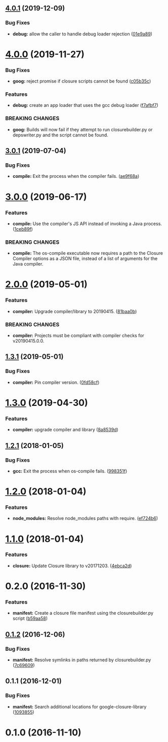 ## [4.0.1](https://github.com/ngageoint/opensphere-build-closure-helper/compare/v4.0.0...v4.0.1) (2019-12-09)


### Bug Fixes

* **debug:** allow the caller to handle debug loader rejection ([01e9a89](https://github.com/ngageoint/opensphere-build-closure-helper/commit/01e9a89ad460dfd1aba0fcaa8d889f9f578abb1c))

# [4.0.0](https://github.com/ngageoint/opensphere-build-closure-helper/compare/v3.0.1...v4.0.0) (2019-11-27)


### Bug Fixes

* **goog:** reject promise if closure scripts cannot be found ([c05b35c](https://github.com/ngageoint/opensphere-build-closure-helper/commit/c05b35c1cfaaafb3dfc9abdab510a149def0c758))


### Features

* **debug:** create an app loader that uses the gcc debug loader ([f7afbf7](https://github.com/ngageoint/opensphere-build-closure-helper/commit/f7afbf71fcfdbf8f267397e824003dd5904e4511))


### BREAKING CHANGES

* **goog:** Builds will now fail if they attempt to run closurebuilder.py
or depswriter.py and the script cannot be found.

## [3.0.1](https://github.com/ngageoint/opensphere-build-closure-helper/compare/v3.0.0...v3.0.1) (2019-07-04)


### Bug Fixes

* **compile:** Exit the process when the compiler fails. ([ae9f68a](https://github.com/ngageoint/opensphere-build-closure-helper/commit/ae9f68a))

# [3.0.0](https://github.com/ngageoint/opensphere-build-closure-helper/compare/v2.0.0...v3.0.0) (2019-06-17)


### Features

* **compile:** Use the compiler's JS API instead of invoking a Java process. ([1ceb89f](https://github.com/ngageoint/opensphere-build-closure-helper/commit/1ceb89f))


### BREAKING CHANGES

* **compile:** The os-compile executable now requires a path to the Closure Compiler options as a JSON file, instead of a list of arguments for the Java compiler.

# [2.0.0](https://github.com/ngageoint/opensphere-build-closure-helper/compare/v1.3.1...v2.0.0) (2019-05-01)


### Features

* **compiler:** Upgrade compiler/library to 20190415. ([81baa0b](https://github.com/ngageoint/opensphere-build-closure-helper/commit/81baa0b))


### BREAKING CHANGES

* **compiler:** Projects must be compliant with compiler checks for v20190415.0.0.

## [1.3.1](https://github.com/ngageoint/opensphere-build-closure-helper/compare/v1.3.0...v1.3.1) (2019-05-01)


### Bug Fixes

* **compiler:** Pin compiler version. ([0fd58cf](https://github.com/ngageoint/opensphere-build-closure-helper/commit/0fd58cf))

# [1.3.0](https://github.com/ngageoint/opensphere-build-closure-helper/compare/v1.2.1...v1.3.0) (2019-04-30)


### Features

* **compiler:** upgrade compiler and library ([8a8539d](https://github.com/ngageoint/opensphere-build-closure-helper/commit/8a8539d))

<a name="1.2.1"></a>
## [1.2.1](https://github.com/ngageoint/opensphere-build-closure-helper/compare/v1.2.0...v1.2.1) (2018-01-05)


### Bug Fixes

* **gcc:** Exit the process when os-compile fails. ([998351f](https://github.com/ngageoint/opensphere-build-closure-helper/commit/998351f))

<a name="1.2.0"></a>
# [1.2.0](https://github.com/ngageoint/opensphere-build-closure-helper/compare/v1.1.0...v1.2.0) (2018-01-04)


### Features

* **node_modules:** Resolve node_modules paths with require. ([ef724b6](https://github.com/ngageoint/opensphere-build-closure-helper/commit/ef724b6))

<a name="1.1.0"></a>
# [1.1.0](https://github.com/ngageoint/opensphere-build-closure-helper/compare/v1.0.0...v1.1.0) (2018-01-04)


### Features

* **closure:** Update Closure library to v20171203. ([4ebca2d](https://github.com/ngageoint/opensphere-build-closure-helper/commit/4ebca2d))

<a name="0.2.0"></a>
# 0.2.0 (2016-11-30)

### Features

* **manifest:** Create a closure file manifest using the closurebuilder.py script ([b59aa58](https://gitlab.devops.geointservices.io/uncanny-cougar/bits-closure-helper/commit/b59aa58))



<a name="0.1.2"></a>
## [0.1.2](http://git.stwan.bits:7999/wv/bits-closure-helper/compare/v0.1.1...v0.1.2) (2016-12-06)


### Bug Fixes

* **manifest:** Resolve symlinks in paths returned by closurebuilder.py ([7c69609](http://git.stwan.bits:7999/wv/bits-closure-helper/commits/7c69609))



<a name="0.1.1"></a>
## 0.1.1 (2016-12-01)


### Bug Fixes

* **manifest:** Search additional locations for google-closure-library ([1093855](http://git.stwan.bits:7999/wv/bits-closure-helper/commits/1093855))


<a name="0.1.0"></a>
# 0.1.0 (2016-11-10)
